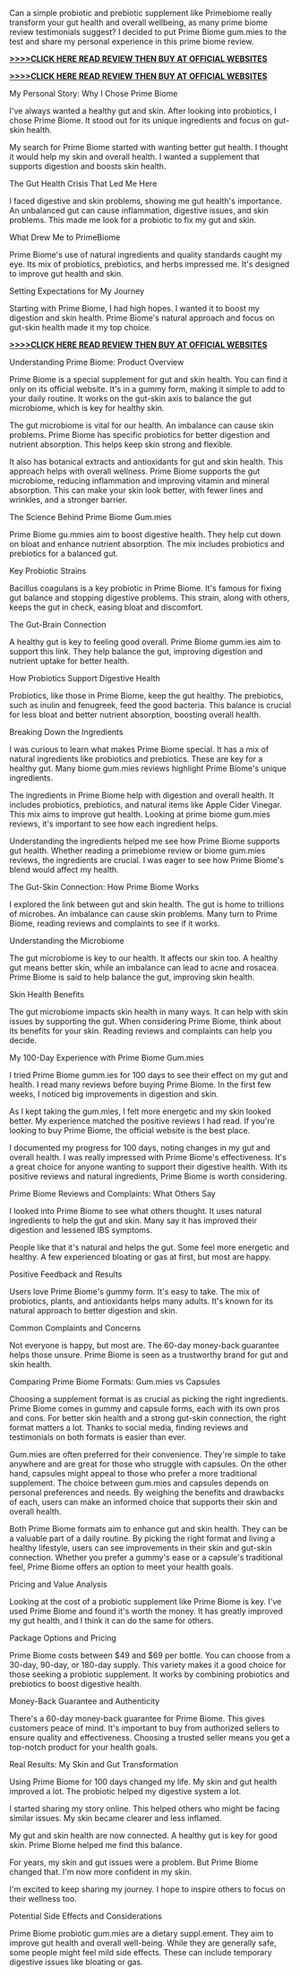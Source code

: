Can a simple probiotic and prebiotic supplement like Primebiome really transform your gut health and overall wellbeing, as many prime biome review testimonials suggest? I decided to put Prime Biome gum.mies to the test and share my personal experience in this prime biome review.


**[>>>>CLICK HERE READ REVIEW THEN BUY AT OFFICIAL WEBSITES​](https://dd26f9x8lro1p01kwcs-j517il.hop.clickbank.net)**


**[>>>>CLICK HERE READ REVIEW THEN BUY AT OFFICIAL WEBSITES​](https://dd26f9x8lro1p01kwcs-j517il.hop.clickbank.net)**


My Personal Story: Why I Chose Prime Biome

I've always wanted a healthy gut and skin. After looking into probiotics, I chose Prime Biome. It stood out for its unique ingredients and focus on gut-skin health.

My search for Prime Biome started with wanting better gut health. I thought it would help my skin and overall health. I wanted a supplement that supports digestion and boosts skin health.

The Gut Health Crisis That Led Me Here

I faced digestive and skin problems, showing me gut health's importance. An unbalanced gut can cause inflammation, digestive issues, and skin problems. This made me look for a probiotic to fix my gut and skin.

What Drew Me to PrimeBiome

Prime Biome's use of natural ingredients and quality standards caught my eye. Its mix of probiotics, prebiotics, and herbs impressed me. It's designed to improve gut health and skin.

Setting Expectations for My Journey

Starting with Prime Biome, I had high hopes. I wanted it to boost my digestion and skin health. Prime Biome's natural approach and focus on gut-skin health made it my top choice.



**[>>>>CLICK HERE READ REVIEW THEN BUY AT OFFICIAL WEBSITES​](https://dd26f9x8lro1p01kwcs-j517il.hop.clickbank.net)**



Understanding Prime Biome: Product Overview

Prime Biome is a special supplement for gut and skin health. You can find it only on its official website. It's in a gummy form, making it simple to add to your daily routine. It works on the gut-skin axis to balance the gut microbiome, which is key for healthy skin.

The gut microbiome is vital for our health. An imbalance can cause skin problems. Prime Biome has specific probiotics for better digestion and nutrient absorption. This helps keep skin strong and flexible.

It also has botanical extracts and antioxidants for gut and skin health. This approach helps with overall wellness. Prime Biome supports the gut microbiome, reducing inflammation and improving vitamin and mineral absorption. This can make your skin look better, with fewer lines and wrinkles, and a stronger barrier.

The Science Behind Prime Biome Gum.mies

Prime Biome gu.mmies aim to boost digestive health. They help cut down on bloat and enhance nutrient absorption. The mix includes probiotics and prebiotics for a balanced gut.

Key Probiotic Strains

Bacillus coagulans is a key probiotic in Prime Biome. It's famous for fixing gut balance and stopping digestive problems. This strain, along with others, keeps the gut in check, easing bloat and discomfort.

The Gut-Brain Connection

A healthy gut is key to feeling good overall. Prime Biome gumm.ies aim to support this link. They help balance the gut, improving digestion and nutrient uptake for better health.

How Probiotics Support Digestive Health

Probiotics, like those in Prime Biome, keep the gut healthy. The prebiotics, such as inulin and fenugreek, feed the good bacteria. This balance is crucial for less bloat and better nutrient absorption, boosting overall health.



Breaking Down the Ingredients

I was curious to learn what makes Prime Biome special. It has a mix of natural ingredients like probiotics and prebiotics. These are key for a healthy gut. Many biome gum.mies reviews highlight Prime Biome's unique ingredients.

The ingredients in Prime Biome help with digestion and overall health. It includes probiotics, prebiotics, and natural items like Apple Cider Vinegar. This mix aims to improve gut health. Looking at prime biome gum.mies reviews, it's important to see how each ingredient helps.

Understanding the ingredients helped me see how Prime Biome supports gut health. Whether reading a primebiome review or biome gum.mies reviews, the ingredients are crucial. I was eager to see how Prime Biome's blend would affect my health.

The Gut-Skin Connection: How Prime Biome Works

I explored the link between gut and skin health. The gut is home to trillions of microbes. An imbalance can cause skin problems. Many turn to Prime Biome, reading reviews and complaints to see if it works.

Understanding the Microbiome

The gut microbiome is key to our health. It affects our skin too. A healthy gut means better skin, while an imbalance can lead to acne and rosacea. Prime Biome is said to help balance the gut, improving skin health.

Skin Health Benefits

The gut microbiome impacts skin health in many ways. It can help with skin issues by supporting the gut. When considering Prime Biome, think about its benefits for your skin. Reading reviews and complaints can help you decide.

My 100-Day Experience with Prime Biome Gum.mies

I tried Prime Biome gumm.ies for 100 days to see their effect on my gut and health. I read many reviews before buying Prime Biome. In the first few weeks, I noticed big improvements in digestion and skin.

As I kept taking the gum.mies, I felt more energetic and my skin looked better. My experience matched the positive reviews I had read. If you're looking to buy Prime Biome, the official website is the best place.

I documented my progress for 100 days, noting changes in my gut and overall health. I was really impressed with Prime Biome's effectiveness. It's a great choice for anyone wanting to support their digestive health. With its positive reviews and natural ingredients, Prime Biome is worth considering.

Prime Biome Reviews and Complaints: What Others Say

I looked into Prime Biome to see what others thought. It uses natural ingredients to help the gut and skin. Many say it has improved their digestion and lessened IBS symptoms.

People like that it's natural and helps the gut. Some feel more energetic and healthy. A few experienced bloating or gas at first, but most are happy.

Positive Feedback and Results

Users love Prime Biome's gummy form. It's easy to take. The mix of probiotics, plants, and antioxidants helps many adults. It's known for its natural approach to better digestion and skin.

Common Complaints and Concerns

Not everyone is happy, but most are. The 60-day money-back guarantee helps those unsure. Prime Biome is seen as a trustworthy brand for gut and skin health.

Comparing Prime Biome Formats: Gum.mies vs Capsules

Choosing a supplement format is as crucial as picking the right ingredients. Prime Biome comes in gummy and capsule forms, each with its own pros and cons. For better skin health and a strong gut-skin connection, the right format matters a lot. Thanks to social media, finding reviews and testimonials on both formats is easier than ever.

Gum.mies are often preferred for their convenience. They're simple to take anywhere and are great for those who struggle with capsules. On the other hand, capsules might appeal to those who prefer a more traditional supplement. The choice between gum.mies and capsules depends on personal preferences and needs. By weighing the benefits and drawbacks of each, users can make an informed choice that supports their skin and overall health.

Both Prime Biome formats aim to enhance gut and skin health. They can be a valuable part of a daily routine. By picking the right format and living a healthy lifestyle, users can see improvements in their skin and gut-skin connection. Whether you prefer a gummy's ease or a capsule's traditional feel, Prime Biome offers an option to meet your health goals.

Pricing and Value Analysis

Looking at the cost of a probiotic supplement like Prime Biome is key. I've used Prime Biome and found it's worth the money. It has greatly improved my gut health, and I think it can do the same for others.

Package Options and Pricing

Prime Biome costs between $49 and $69 per bottle. You can choose from a 30-day, 90-day, or 180-day supply. This variety makes it a good choice for those seeking a probiotic supplement. It works by combining probiotics and prebiotics to boost digestive health.

Money-Back Guarantee and Authenticity

There's a 60-day money-back guarantee for Prime Biome. This gives customers peace of mind. It's important to buy from authorized sellers to ensure quality and effectiveness. Choosing a trusted seller means you get a top-notch product for your health goals.

Real Results: My Skin and Gut Transformation

Using Prime Biome for 100 days changed my life. My skin and gut health improved a lot. The probiotic helped my digestive system a lot.

I started sharing my story online. This helped others who might be facing similar issues. My skin became clearer and less inflamed.

My gut and skin health are now connected. A healthy gut is key for good skin. Prime Biome helped me find this balance.

For years, my skin and gut issues were a problem. But Prime Biome changed that. I'm now more confident in my skin.

I'm excited to keep sharing my journey. I hope to inspire others to focus on their wellness too.




Potential Side Effects and Considerations

Prime Biome probiotic gum.mies are a dietary suppl.ement. They aim to improve gut health and overall well-being. While they are generally safe, some people might feel mild side effects. These can include temporary digestive issues like bloating or gas.​
